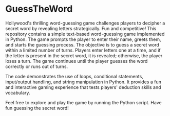 # GuessTheWord
Hollywood's thrilling word-guessing game challenges players to decipher a secret word by revealing letters strategically. Fun and competitive!
This repository contains a simple text-based word-guessing game implemented in Python. The game prompts the player to enter their name, greets them, and starts the guessing process. The objective is to guess a secret word within a limited number of turns. Players enter letters one at a time, and if the letter is present in the secret word, it is revealed; otherwise, the player loses a turn. The game continues until the player guesses the word correctly or runs out of turns.

The code demonstrates the use of loops, conditional statements, input/output handling, and string manipulation in Python. It provides a fun and interactive gaming experience that tests players' deduction skills and vocabulary.

Feel free to explore and play the game by running the Python script. Have fun guessing the secret word!
